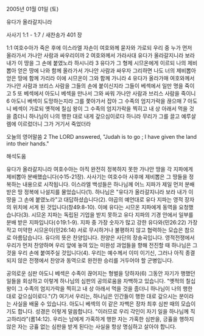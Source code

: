 2005년 01월 01일 (토)

유다가 올라갈지니라



사사기 1:1 - 1:7 / 새찬송가 401 장


1:1 여호수아가 죽은 후에 이스라엘 자손이 여호와께 묻자와 가로되 우리 중 누가 먼저 올라가서 가나안 사람과 싸우리이까 2 여호와께서 가라사대 유다가 올라갈지니라 보라 내가 이 땅을 그 손에 붙였노라 하시니라 3 유다가 그 형제 시므온에게 이르되 나의 제비뽑아 얻은 땅에 나와 함께 올라가서 가나안 사람과 싸우자 그리하면 나도 너의 제비뽑아 얻은 땅에 함께 가리라 이에 시므온이 그와 함께 가니라 4 유다가 올라가매 여호와께서 가나안 사람과 브리스 사람을 그들의 손에 붙이신지라 그들이 베섹에서 일만 명을 죽이고 5 또 베섹에서 아도니 베섹을 만나서 그와 싸워 가나안 사람과 브리스 사람을 죽이니 6 아도니 베섹이 도망하는지라 그를 쫓아가서 잡아 그 수족의 엄지가락을 끊으매 7 아도니 베섹이 가로되 옛적에 칠십 왕이 그 수족의 엄지가락을 찍히고 내 상 아래서 먹을 것을 줍더니 하나님이 나의 행한 대로 내게 갚으심이로다 하니라 무리가 그를 끌고 예루살렘에 이르렀더니 그가 거기서 죽었더라

오늘의 영어말씀
2 The LORD answered, "Judah is to go ; I have given the land into their hands."

해석도움





유다가 올라갈지니라
여호수아는 아직 완전히 정복하지 못한 가나안 땅을 각 지파에게 제비뽑아 분배했습니다(수15-21장). 사사기는 여호수아 사후에 제비뽑은 그 땅들을 정복하는 내용으로 시작됩니다. 이스라엘 백성들은 하나님께 어느 지파가 제일 먼저 분배받은 땅 정복에 나설지를 물었습니다(1). 하나님은 "유다가 올라갈지니라 보라 내가 이 땅을 그 손에 붙였노라"고 대답하셨습니다(2). 야곱의 예언대로 유다 지파는 영적 장자의 위치에 서게 된 것입니다(창49:8-10). 이에 유다는 시므온 지파에게 동역을 요청했습니다(3). 시므온 지파는 독립된 기업을 받지 못하고 유다 지파의 기경 안에서 일부를 분배 받은 지파입니다(수19:1-9). 지파 중 가장 숫자가 많고 강한 유다와(민26:22) 가장 작고 미약한 시므온이(민26:14) 서로 무시하거나 불평하지 않고 협력하는 모습은 참으로 아름답습니다. 유다의 뜻은 찬양입니다. 찬양은 사단의 장송곡입니다. 영적전쟁에서 우리가 먼저 찬양하며 우리 앞에 놓여 있는 미완성 과업들을 향해 전진할 때 하나님은 그것을 우리 손에 붙여주실 것입니다(4). 우리는 예수께서 이미 이기신, 그러나 아직 종결되지 않은 전쟁에서 찬양과 동역으로 완전한 승리를 거두어야 할 군병입니다.    

공의로운 심판
아도니 베섹은 수족이 끊어지는 형벌을 당하자(6) 그동안 자기가 행했던 일들을 회상하고 이렇게 하나님의 심판의 공의로움을 자백하고 있습니다. "옛적의 칠십 왕이 그 수족의 엄지가락을 찍히고 내 상 아래서 먹을 것을 줍더니 하나님이 나의 행한 대로 갚으심이로다."(7) 여기서 우리는, 하나님은 인간들이 행한 대로 갚으시는 분이라는 사실을 배울 수 있습니다. 아도니 베섹의 이 같은 자백은 장차 최후 심판 때의 모습이기도 합니다. 성경은 이렇게 말씀합니다. "이러므로 우리 각인이 자기 일을 하나님께 직고하리라"(롬14:12). 우리는 남에게 가혹하게 행한 자는 가혹한 심판을, 긍휼을 행하지 않은 자는 긍휼 없는 심판을 받게 된다는 사실을 항상 명심하고 살아야 합니다.